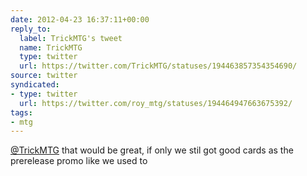 ```yaml
---
date: 2012-04-23 16:37:11+00:00
reply_to:
  label: TrickMTG's tweet
  name: TrickMTG
  type: twitter
  url: https://twitter.com/TrickMTG/statuses/194463857354354690/
source: twitter
syndicated:
- type: twitter
  url: https://twitter.com/roy_mtg/statuses/194464947663675392/
tags:
- mtg
---
```


[@TrickMTG](https://twitter.com/TrickMTG/) that would be great, if only we stil got good cards as the prerelease promo like we used to